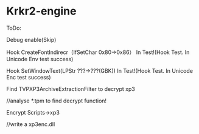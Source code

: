 
# Krkr2-engine

ToDo:

Debug enable(Skip)

Hook CreateFontIndirecr（lfSetChar 0x80->0x86） In Test!(Hook Test. In Unicode Env test success)

Hook SetWindowText(LPStr ???->???(GBK)) In Test!(Hook Test. In Unicode Enc test success)

Find TVPXP3ArchiveExtractionFilter to decrypt xp3 

//analyse *.tpm to find decrypt function!

Encrypt Scripts->xp3

//write a xp3enc.dll
